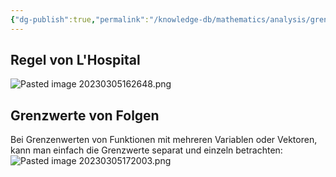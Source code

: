 ```yaml
---
{"dg-publish":true,"permalink":"/knowledge-db/mathematics/analysis/grenzwert/limes/","noteIcon":""}
---
```


## Regel von L'Hospital

![Pasted image 20230305162648.png](/img/user/Files/Pasted%20image%2020230305162648.png)


## Grenzwerte von Folgen
Bei Grenzenwerten von Funktionen mit mehreren Variablen oder Vektoren, kann man einfach die Grenzwerte separat und einzeln betrachten:
![Pasted image 20230305172003.png](/img/user/Files/Pasted%20image%2020230305172003.png)

